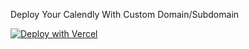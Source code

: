 Deploy Your Calendly With Custom Domain/Subdomain

[![Deploy with Vercel](https://vercel.com/button)](https://vercel.com/new/project?template=https://github.com/chinyasuhail/calendly)
